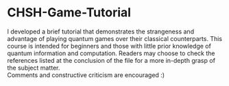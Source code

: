 # CHSH-Game-Tutorial
I developed a brief tutorial that demonstrates the strangeness and advantage of playing quantum games over their classical counterparts.
This course is intended for beginners and those with little prior knowledge of quantum information and computation. Readers may choose to check the references listed at the conclusion of the file for a more in-depth grasp of the subject matter. <br>
Comments and constructive criticism are encouraged :)
